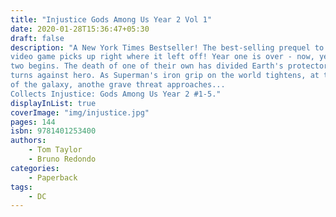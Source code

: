```yaml
---
title: "Injustice Gods Among Us Year 2 Vol 1"
date: 2020-01-28T15:36:47+05:30
draft: false
description: "A New York Times Bestseller! The best-selling prequel to the hit
video game picks up right where it left off! Year one is over - now, year
two begins. The death of one of their own has divided Earth's protectors as hero
turns against hero. As Superman's iron grip on the world tightens, at the edge
of the galaxy, anothe grave threat approaches...
Collects Injustice: Gods Among Us Year 2 #1-5."
displayInList: true
coverImage: "img/injustice.jpg"
pages: 144
isbn: 9781401253400
authors:
    - Tom Taylor
    - Bruno Redondo
categories:
    - Paperback
tags: 
    - DC
---
```


